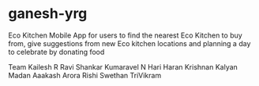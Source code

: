 # ganesh-yrg
Eco Kitchen
Mobile App for users to find the nearest Eco Kitchen to buy from, give suggestions from new Eco kitchen locations and planning a day to celebrate by donating food


Team
Kailesh R
Ravi Shankar
Kumaravel N
Hari Haran
Krishnan
Kalyan
Madan
Aaakash Arora
Rishi Swethan
TriVikram
